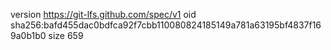 version https://git-lfs.github.com/spec/v1
oid sha256:bafd455dac0bdfca92f7cbb110080824185149a781a63195bf4837f169a0b1b0
size 659
